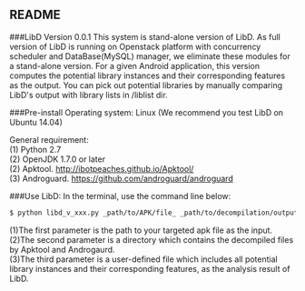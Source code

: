 README
------
###LibD Version 0.0.1
This system is stand-alone version of LibD. As full version of LibD is running on Openstack platform with concurrency scheduler and DataBase(MySQL) manager, we eliminate these modules for a stand-alone version. 
For a given Android application, this version computes the potential library instances and their corresponding features as the output. You can pick out potential libraries by manually comparing LibD's output with library lists in /liblist dir.

###Pre-install
Operating system:
    Linux (We recommend you test LibD on Ubuntu 14.04)

General requirement:  
    (1) Python 2.7  
    (2) OpenJDK 1.7.0 or later  
    (2) Apktool. http://ibotpeaches.github.io/Apktool/  
    (3) Androguard. https://github.com/androguard/androguard  

###Use LibD:
In the terminal, use the command line below:  

```bash
$ python libd_v_xxx.py _path/to/APK/file_ _path/to/decompilation/output/dir_ _library/instances/list/file_
```

(1)The first parameter is the path to your targeted apk file as the input.  
(2)The second parameter is a directory which contains the decompiled files by Apktool and Androgaurd.   
(3)The third parameter is a user-defined file which includes all potential library instances and their corresponding features, as the analysis result of LibD.   
